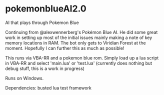 # pokemonblueAI2.0
AI that plays through Pokemon Blue

Continuing from @alexwennerberg's Pokémon Blue AI. He did some great work in setting up most of the initial issues mainly making a note of key memory locations in RAM. The bot only gets to Viridian Forest at the moment. Hopefully I can further this as much as possible!

This runs via VBA-RR and a pokemon blue rom. Simply load up a lua script in VBA-RR and select 'main.lua' or 'test.lua' (currently does nothing but debug stuff, this is a work in progress)

Runs on Windows.

Dependencies:
busted lua test framework
